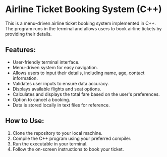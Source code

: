 # Airline Ticket Booking System (C++)

This is a menu-driven airline ticket booking system implemented in C++. The program runs in the terminal and allows users to book airline tickets by providing their details.

## Features:

- User-friendly terminal interface.
- Menu-driven system for easy navigation.
- Allows users to input their details, including name, age, contact information.
- Validates user inputs to ensure data accuracy.
- Displays available flights and seat options.
- Calculates and displays the total fare based on the user's preferences.
- Option to cancel a booking.
- Data is stored locally in text files for reference.

## How to Use:

1. Clone the repository to your local machine.
2. Compile the C++ program using your preferred compiler.
3. Run the executable in your terminal.
4. Follow the on-screen instructions to book your ticket.


